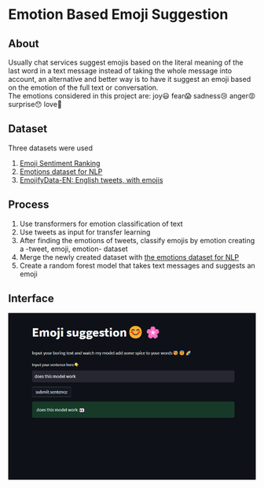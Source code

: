 # Emotion Based Emoji Suggestion
## About
Usually chat services suggest emojis based on the literal meaning of the last word in a text message instead of taking the whole message into account, an alternative and better way is to have it suggest an emoji based on the emotion of the full text or conversation.  
The emotions considered in this project are: joy😃 fear😱 sadness😢 anger😡 surprise😯 love🥰
## Dataset
Three datasets were used 
1. <a href="https://www.clarin.si/repository/xmlui/handle/11356/1048">Emoji Sentiment Ranking</a>
2. <a href="https://www.kaggle.com/datasets/praveengovi/emotions-dataset-for-nlp?resource=download&select=val.txt">Emotions dataset for NLP</a>
3. <a href="https://www.kaggle.com/datasets/rexhaif/emojifydata-en?select=emojitweets-01-04-2018.txt">EmojifyData-EN: English tweets, with emojis</a>
<!--| Sentence                     | Label         | Emoji         |
| ---------------------------- | ------------- | ------------- |
| i didnt feel humiliated      | sadness       |               |
| i am ever feeling nostalgic  | joy           |               |
| i feel pretty pathetic most  | sadness       |               |
| i now feel compromised       | fear          |               |
| i feel romantic too	       | love          |               | -->
## Process
1. Use transformers for emotion classification of text
2. Use tweets as input for transfer learning
3. After finding the emotions of tweets, classify emojis by emotion creating a -tweet, emoji, emotion- dataset
4. Merge the newly created dataset with <a href="https://www.kaggle.com/datasets/praveengovi/emotions-dataset-for-nlp?resource=download&select=val.txt">the emotions dataset for NLP</a>
5. Create a random forest model that takes text messages and suggests an emoji
## Interface
<img src="data\interface.png">

